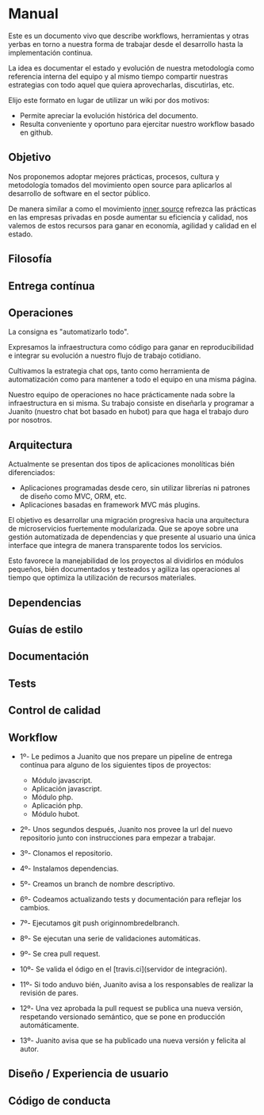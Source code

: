 # Manual

Este es un documento vivo que describe workflows, herramientas y otras yerbas en torno a nuestra forma de trabajar desde el desarrollo hasta la implementación continua.

La idea es documentar el estado y evolución de nuestra metodología como referencia interna del equipo y al mismo tiempo compartir nuestras estrategias con todo aquel que quiera aprovecharlas, discutirlas, etc.

Elijo este formato en lugar de utilizar un wiki por dos motivos:
+ Permite apreciar la evolución histórica del documento.
+ Resulta conveniente y oportuno para ejercitar nuestro workflow basado en github.

## Objetivo

Nos proponemos adoptar mejores prácticas, procesos, cultura y metodología tomados del movimiento open source para aplicarlos al desarrollo de software en el sector público.

De manera similar a como el movimiento [inner source](http://paypal.github.io/InnerSourceCommons/index.html) refrezca las prácticas en las empresas privadas en posde  aumentar su eficiencia y calidad, nos valemos de estos recursos para ganar en economía, agilidad y calidad en el estado.

## Filosofía

## Entrega contínua

## Operaciones

La consigna es "automatizarlo todo". 

Expresamos la infraestructura como código para ganar en reproducibilidad e integrar su evolución a nuestro flujo de trabajo cotidiano.

Cultivamos la estrategia chat ops, tanto como herramienta de automatización como para mantener a todo el equipo en una misma página.

Nuestro equipo de operaciones no hace prácticamente nada sobre la infraestructura en si misma. Su trabajo consiste en diseñarla y programar a Juanito (nuestro chat bot basado en hubot) para que haga el trabajo duro por nosotros.

## Arquitectura

Actualmente se presentan dos tipos de aplicaciones monolíticas bién diferenciados:

* Aplicaciones programadas desde cero, sin utilizar librerías ni patrones de diseño como MVC, ORM, etc.
* Aplicaciones basadas en framework MVC más plugins.

El objetivo es desarrollar una migración progresiva hacia una arquitectura de microservicios fuertemente modularizada. Que se apoye sobre una gestión automatizada de dependencias y que presente al usuario una única interface que integra de manera transparente todos los servicios.

Esto favorece la manejabilidad de los proyectos al dividirlos en módulos pequeños, bién documentados y testeados y agiliza las operaciones al tiempo que optimiza la utilización de recursos materiales.

## Dependencias

## Guías de estilo

## Documentación

## Tests

## Control de calidad

## Workflow

* 1º- Le pedimos a Juanito que nos prepare un pipeline de entrega contínua para alguno de los siguientes tipos de proyectos:
    
  * Módulo javascript.
  * Aplicación javascript.
  * Módulo php.
  * Aplicación php.
  * Módulo hubot.

* 2º- Unos segundos después, Juanito nos provee la url del nuevo repositorio junto con instrucciones para empezar a trabajar.

* 3º- Clonamos el repositorio.

* 4º- Instalamos dependencias.

* 5º- Creamos un branch de nombre descriptivo.

* 6º- Codeamos actualizando tests y documentación para reflejar los cambios.

* 7º- Ejecutamos git push originnombredelbranch.

* 8º- Se ejecutan una serie de validaciones automáticas.

* 9º- Se crea pull request.

* 10º- Se valida el ódigo en el [travis.ci](servidor de integración).

* 11º- Si todo anduvo bién, Juanito avisa a los responsables de realizar la revisión de pares.

* 12º- Una vez aprobada la pull request se publica una nueva versión, respetando versionado semántico, que se pone en producción automáticamente.

* 13º- Juanito avisa que se ha publicado una nueva versión y felicita al autor.

## Diseño / Experiencia de usuario

## Código de conducta
